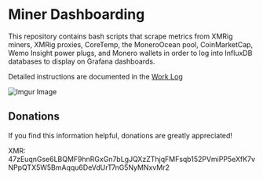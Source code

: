 # Miner Dashboarding

This repository contains bash scripts that scrape metrics from XMRig miners, XMRig proxies, CoreTemp, the MoneroOcean pool, CoinMarketCap, Wemo Insight power plugs, and Monero wallets in order to log into InfluxDB databases to display on Grafana dashboards.

Detailed instructions are documented in the [Work Log](../blob/main/WORKLOG.md)

![Imgur Image](https://i.imgur.com/aggX3hG.jpg)

## Donations

If you find this information helpful, donations are greatly appreciated!

XMR: 47zEuqnGse6LBQMF9hnRGxGn7bLgJQXzZThjqFMFsqb152PVmiPP5eXfK7vNPpQTX5W5BmAqqu6DeVdUrT7nG5NyMNxvMr2
